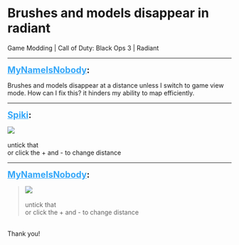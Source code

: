 # Brushes and models disappear in radiant
Game Modding | Call of Duty: Black Ops 3 | Radiant

---
<strong style="font-size: 1.4em;"><span style="text-decoration: underline;text-decoration-color: #34a7f9;"><span style="color:#34a7f9;">MyNameIsNobody</span></span>:</strong>

<p>Brushes and models disappear at a distance unless I switch to game view mode. How can I fix this? it hinders my ability to map efficiently.</p>

---
<strong style="font-size: 1.4em;"><span style="text-decoration: underline;text-decoration-color: #34a7f9;"><span style="color:#34a7f9;">Spiki</span></span>:</strong>

<p><img style="max-width: 500px;" src="{{ '/wiki/threads/assets/a.405.png' | relative_url }}"><br /><br />untick that<br />or click the + and - to change distance</p>

---
<strong style="font-size: 1.4em;"><span style="text-decoration: underline;text-decoration-color: #34a7f9;"><span style="color:#34a7f9;">MyNameIsNobody</span></span>:</strong>

<p><blockquote><img style="max-width: 500px;" src="{{ '/wiki/threads/assets/a.405.png' | relative_url }}"><br /><br />untick that<br />or click the + and - to change distance<br /></blockquote><br />Thank you!</p>
